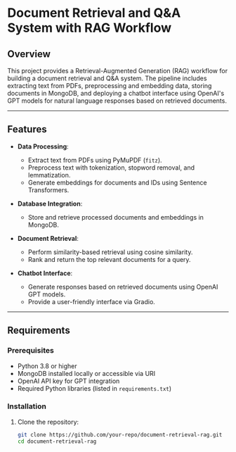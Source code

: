 # Document Retrieval and Q&A System with RAG Workflow

## Overview

This project provides a Retrieval-Augmented Generation (RAG) workflow for building a document retrieval and Q&A system. The pipeline includes extracting text from PDFs, preprocessing and embedding data, storing documents in MongoDB, and deploying a chatbot interface using OpenAI's GPT models for natural language responses based on retrieved documents.

---

## Features
- **Data Processing**:
  - Extract text from PDFs using PyMuPDF (`fitz`).
  - Preprocess text with tokenization, stopword removal, and lemmatization.
  - Generate embeddings for documents and IDs using Sentence Transformers.

- **Database Integration**:
  - Store and retrieve processed documents and embeddings in MongoDB.

- **Document Retrieval**:
  - Perform similarity-based retrieval using cosine similarity.
  - Rank and return the top relevant documents for a query.

- **Chatbot Interface**:
  - Generate responses based on retrieved documents using OpenAI GPT models.
  - Provide a user-friendly interface via Gradio.

---

## Requirements

### Prerequisites
- Python 3.8 or higher
- MongoDB installed locally or accessible via URI
- OpenAI API key for GPT integration
- Required Python libraries (listed in `requirements.txt`)

### Installation
1. Clone the repository:
   ```bash
   git clone https://github.com/your-repo/document-retrieval-rag.git
   cd document-retrieval-rag
